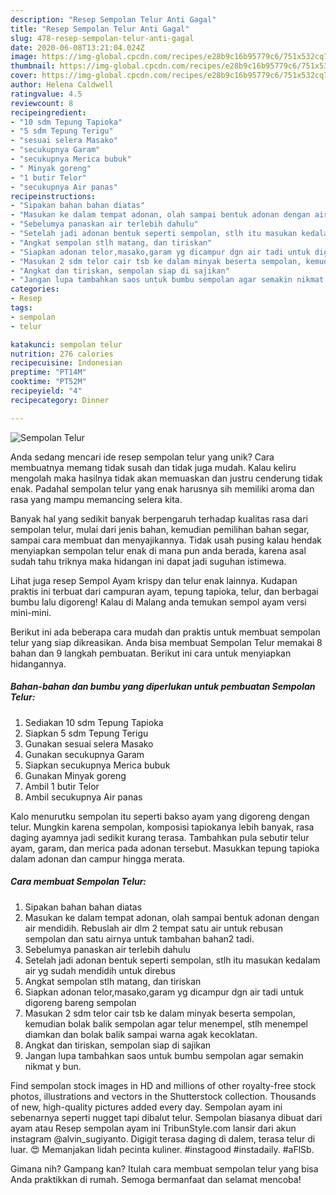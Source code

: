 ```yaml
---
description: "Resep Sempolan Telur Anti Gagal"
title: "Resep Sempolan Telur Anti Gagal"
slug: 478-resep-sempolan-telur-anti-gagal
date: 2020-06-08T13:21:04.024Z
image: https://img-global.cpcdn.com/recipes/e28b9c16b95779c6/751x532cq70/sempolan-telur-foto-resep-utama.jpg
thumbnail: https://img-global.cpcdn.com/recipes/e28b9c16b95779c6/751x532cq70/sempolan-telur-foto-resep-utama.jpg
cover: https://img-global.cpcdn.com/recipes/e28b9c16b95779c6/751x532cq70/sempolan-telur-foto-resep-utama.jpg
author: Helena Caldwell
ratingvalue: 4.5
reviewcount: 8
recipeingredient:
- "10 sdm Tepung Tapioka"
- "5 sdm Tepung Terigu"
- "sesuai selera Masako"
- "secukupnya Garam"
- "secukupnya Merica bubuk"
- " Minyak goreng"
- "1 butir Telor"
- "secukupnya Air panas"
recipeinstructions:
- "Sipakan bahan bahan diatas"
- "Masukan ke dalam tempat adonan, olah sampai bentuk adonan dengan air mendidih. Rebuslah air dlm 2 tempat satu air untuk rebusan sempolan dan satu airnya untuk tambahan bahan2 tadi."
- "Sebelumya panaskan air terlebih dahulu"
- "Setelah jadi adonan bentuk seperti sempolan, stlh itu masukan kedalam air yg sudah mendidih untuk direbus"
- "Angkat sempolan stlh matang, dan tiriskan"
- "Siapkan adonan telor,masako,garam yg dicampur dgn air tadi untuk digoreng bareng sempolan"
- "Masukan 2 sdm telor cair tsb ke dalam minyak beserta sempolan, kemudian bolak balik sempolan agar telur menempel, stlh menempel diamkan dan bolak balik sampai warna agak kecoklatan."
- "Angkat dan tiriskan, sempolan siap di sajikan"
- "Jangan lupa tambahkan saos untuk bumbu sempolan agar semakin nikmat y bun."
categories:
- Resep
tags:
- sempolan
- telur

katakunci: sempolan telur 
nutrition: 276 calories
recipecuisine: Indonesian
preptime: "PT14M"
cooktime: "PT52M"
recipeyield: "4"
recipecategory: Dinner

---
```



![Sempolan Telur](https://img-global.cpcdn.com/recipes/e28b9c16b95779c6/751x532cq70/sempolan-telur-foto-resep-utama.jpg)

Anda sedang mencari ide resep sempolan telur yang unik? Cara membuatnya memang tidak susah dan tidak juga mudah. Kalau keliru mengolah maka hasilnya tidak akan memuaskan dan justru cenderung tidak enak. Padahal sempolan telur yang enak harusnya sih memiliki aroma dan rasa yang mampu memancing selera kita.

Banyak hal yang sedikit banyak berpengaruh terhadap kualitas rasa dari sempolan telur, mulai dari jenis bahan, kemudian pemilihan bahan segar, sampai cara membuat dan menyajikannya. Tidak usah pusing kalau hendak menyiapkan sempolan telur enak di mana pun anda berada, karena asal sudah tahu triknya maka hidangan ini dapat jadi suguhan istimewa.

Lihat juga resep Sempol Ayam krispy dan telur enak lainnya. Kudapan praktis ini terbuat dari campuran ayam, tepung tapioka, telur, dan berbagai bumbu lalu digoreng! Kalau di Malang anda temukan sempol ayam versi mini-mini.


Berikut ini ada beberapa cara mudah dan praktis untuk membuat sempolan telur yang siap dikreasikan. Anda bisa membuat Sempolan Telur memakai 8 bahan dan 9 langkah pembuatan. Berikut ini cara untuk menyiapkan hidangannya.

<!--inarticleads1-->

##### Bahan-bahan dan bumbu yang diperlukan untuk pembuatan Sempolan Telur:

1. Sediakan 10 sdm Tepung Tapioka
1. Siapkan 5 sdm Tepung Terigu
1. Gunakan sesuai selera Masako
1. Gunakan secukupnya Garam
1. Siapkan secukupnya Merica bubuk
1. Gunakan  Minyak goreng
1. Ambil 1 butir Telor
1. Ambil secukupnya Air panas


Kalo menurutku sempolan itu seperti bakso ayam yang digoreng dengan telur. Mungkin karena sempolan, komposisi tapiokanya lebih banyak, rasa daging ayamnya jadi sedikit kurang terasa. Tambahkan pula sebutir telur ayam, garam, dan merica pada adonan tersebut. Masukkan tepung tapioka dalam adonan dan campur hingga merata. 

<!--inarticleads2-->

##### Cara membuat Sempolan Telur:

1. Sipakan bahan bahan diatas
1. Masukan ke dalam tempat adonan, olah sampai bentuk adonan dengan air mendidih. Rebuslah air dlm 2 tempat satu air untuk rebusan sempolan dan satu airnya untuk tambahan bahan2 tadi.
1. Sebelumya panaskan air terlebih dahulu
1. Setelah jadi adonan bentuk seperti sempolan, stlh itu masukan kedalam air yg sudah mendidih untuk direbus
1. Angkat sempolan stlh matang, dan tiriskan
1. Siapkan adonan telor,masako,garam yg dicampur dgn air tadi untuk digoreng bareng sempolan
1. Masukan 2 sdm telor cair tsb ke dalam minyak beserta sempolan, kemudian bolak balik sempolan agar telur menempel, stlh menempel diamkan dan bolak balik sampai warna agak kecoklatan.
1. Angkat dan tiriskan, sempolan siap di sajikan
1. Jangan lupa tambahkan saos untuk bumbu sempolan agar semakin nikmat y bun.


Find sempolan stock images in HD and millions of other royalty-free stock photos, illustrations and vectors in the Shutterstock collection. Thousands of new, high-quality pictures added every day. Sempolan ayam ini sebenarnya seperti nugget tapi dibalut telur. Sempolan biasanya dibuat dari ayam atau Resep sempolan ayam ini TribunStyle.com lansir dari akun instagram @alvin_sugiyanto. Digigit terasa daging di dalem, terasa telur di luar. 😍 Memanjakan lidah pecinta kuliner. #instagood #instadaily. #aFlSb. 

Gimana nih? Gampang kan? Itulah cara membuat sempolan telur yang bisa Anda praktikkan di rumah. Semoga bermanfaat dan selamat mencoba!
